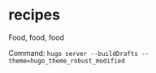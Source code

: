 # recipes
Food, food, food

Command: `hugo server --buildDrafts --theme=hugo_theme_robust_modified`
